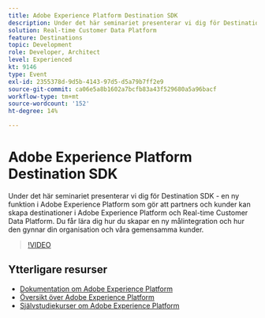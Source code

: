 ```yaml
---
title: Adobe Experience Platform Destination SDK
description: Under det här seminariet presenterar vi dig för Destination SDK - en ny funktion i Adobe Experience Platform som gör att partners och kunder kan skapa destinationer i Adobe Experience Platform och Real-time Customer Data Platform. Du får lära dig hur du skapar en ny målintegration och hur den gynnar din organisation och våra gemensamma kunder.
solution: Real-time Customer Data Platform
feature: Destinations
topic: Development
role: Developer, Architect
level: Experienced
kt: 9146
type: Event
exl-id: 2355378d-9d5b-4143-97d5-d5a79b7ff2e9
source-git-commit: ca06e5a8b1602a7bcfb83a43f529680a5a96bacf
workflow-type: tm+mt
source-wordcount: '152'
ht-degree: 14%

---
```


# Adobe Experience Platform Destination SDK

Under det här seminariet presenterar vi dig för Destination SDK - en ny funktion i Adobe Experience Platform som gör att partners och kunder kan skapa destinationer i Adobe Experience Platform och Real-time Customer Data Platform. Du får lära dig hur du skapar en ny målintegration och hur den gynnar din organisation och våra gemensamma kunder.


>[!VIDEO](https://video.tv.adobe.com/v/337583/?quality=12&learn=on&hidetitle=true)

## Ytterligare resurser

- [Dokumentation om Adobe Experience Platform](https://experienceleague.adobe.com/docs/experience-platform.html)
- [Översikt över Adobe Experience Platform](https://experienceleague.adobe.com/docs/experience-platform/landing/home.html)
- [Självstudiekurser om Adobe Experience Platform](https://experienceleague.adobe.com/docs/platform-learn/tutorials/overview.html?lang=sv)
